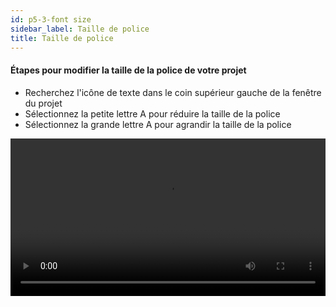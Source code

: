 ```yaml
---
id: p5-3-font size
sidebar_label: Taille de police
title: Taille de police
---
```

#### Étapes pour modifier la taille de la police de votre projet

- Recherchez l'icône de texte dans le coin supérieur gauche de la fenêtre du projet
- Sélectionnez la petite lettre A pour réduire la taille de la police
- Sélectionnez la grande lettre A pour agrandir la taille de la police

<video controls src="/0.5.5/en_fontsize.mov" width="100%" type="video/mov"></video>
